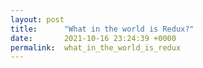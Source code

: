 ```yaml
---
layout: post
title:      "What in the world is Redux?"
date:       2021-10-16 23:24:39 +0000
permalink:  what_in_the_world_is_redux
---
```

